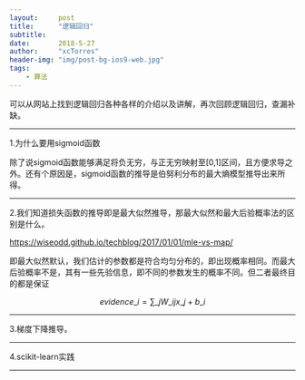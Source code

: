 ```yaml
---
layout:     post
title:      "逻辑回归"
subtitle:   
date:       2018-5-27 
author:     "xcTorres"
header-img: "img/post-bg-ios9-web.jpg"
tags:
    - 算法
---
```



可以从网站上找到逻辑回归各种各样的介绍以及讲解，再次回顾逻辑回归，查漏补缺。



---
1.为什么要用sigmoid函数

除了说sigmoid函数能够满足将负无穷，与正无穷映射至[0,1]区间，且方便求导之外。还有个原因是，sigmoid函数的推导是伯努利分布的最大熵模型推导出来所得。

---
2.我们知道损失函数的推导即是最大似然推导，那最大似然和最大后验概率法的区别是什么。

https://wiseodd.github.io/techblog/2017/01/01/mle-vs-map/

即最大似然默认，我们估计的参数都是符合均匀分布的，即出现概率相同。而最大后验概率不是，其有一些先验信息，即不同的参数发生的概率不同。但二者最终目的都是保证

$$ evidence\_{i}=\sum\_{j}W\_{ij}x\_{j}+b\_{i} $$



---
3.梯度下降推导。






---
4.scikit-learn实践

---